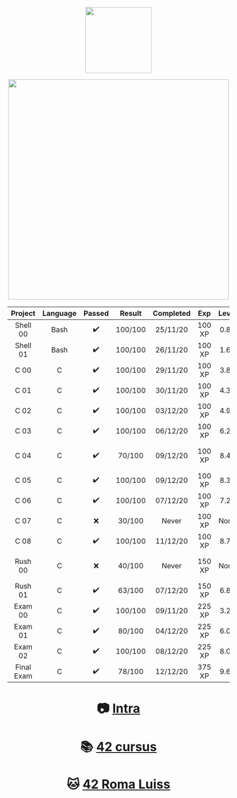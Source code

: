 <p align="center">
  <img src="https://www.42.fr/wp-content/themes/42/images/42_logo_black.svg" width="150" />
</p>
<p align="center">
  <img src="http://badge42.herokuapp.com/api/stats/cserapon?darkmode=true&cursus=C%20Piscine" width="500" />
</p>

| Project | Language | Passed | Result | Completed | Exp | Level | Failed on |
|:-------:|:--------:|:------:|:------:|:---------:|:---:|:-----:|:---------:|
Shell 00|Bash|✔️|100/100|25/11/20|100 XP|0.88
Shell 01|Bash|✔️|100/100|26/11/20|100 XP|1.67
C 00|C|✔️|100/100|29/11/20|100 XP|3.83
C 01|C|✔️|100/100|30/11/20|100 XP|4.39
C 02|C|✔️|100/100|03/12/20|100 XP|4.92
C 03|C|✔️|100/100|06/12/20|100 XP|6.22
C 04|C|✔️|70/100|09/12/20|100 XP|8.41|Missing peer evaluation
C 05|C|✔️|100/100|09/12/20|100 XP|8.35
C 06|C|✔️|100/100|07/12/20|100 XP|7.20
C 07|C|❌|30/100|Never|100 XP|None|Moulinette offline
C 08|C|✔️|100/100|11/12/20|100 XP|8.74
Rush 00|C|❌|40/100|Never|150 XP|None|Doesn't handle max int
Rush 01|C|✔️|63/100|07/12/20|150 XP|6.82|Seg Fault
Exam 00|C|✔️|100/100|09/11/20|225 XP|3.23
Exam 01|C|✔️|80/100|04/12/20|225 XP|6.01
Exam 02|C|✔️|100/100|08/12/20|225 XP|8.02
Final Exam|C|✔️|78/100|12/12/20|375 XP|9.61

<h1 align="center"> 
  
📷 [Intra](https://profile.intra.42.fr/users/cserapon) 
</h1>

<h1 align="center"> 
  
📚 [42 cursus](https://github.com/siraponte/cursus_42)
</h1>

<h1 align="center"> 
  
🐱 [42 Roma Luiss](https://42roma.it/en/) 
</h1>
